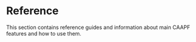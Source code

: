 # Reference

This section contains reference guides and information about main CAAPF features and how to use them.

